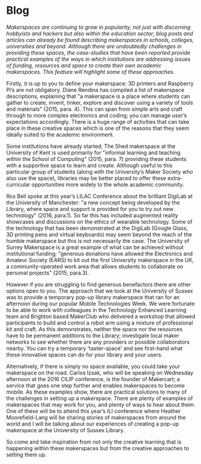 # Blog

*Makerspaces are continuing to grow in popularity, not just with discerning hobbyists and hackers but also within the education sector; blog posts and articles can already be found describing makerspaces in schools, colleges, universities and beyond. Although there are undoubtedly challenges in providing these spaces, the case-studies that have been reported provide practical examples of the ways in which institutions are addressing issues of funding, resources and space to create their own academic makerspaces. This feature will highlight some of these approaches.*

Firstly, it is up to you to define your makerspace: 3D printers and Raspberry Pi’s are not obligatory. Diane Rendina has compiled a list of makerspace descriptions, explaining that "a makerspace is a place where students can gather to create, invent, tinker, explore and discover using a variety of tools and materials" (2015, para. 4). This can span from simple arts and craft through to more complex electronics and coding; you can manage user’s expectations accordingly. There is a huge range of activities that can take place in these creative spaces which is one of the reasons that they seem ideally suited to the academic environment.

Some institutions have already started; The Shed makerspace at the University of Kent is used primarily for "informal learning and teaching within the School of Computing" (2015, para. 7) providing these students with a supportive space to learn and create. Although useful to this particular group of students (along with the University’s Maker Society who also use the space), libraries may be better placed to offer these extra-curricular opportunities more widely to the whole academic community.

Ros Bell spoke at this year’s LILAC Conference about the brilliant DigiLab at the University of Manchester: "a new concept being developed by the Library, where space and support is provided for you to try out new technology" (2016, para.1). So far this has included augmented reality showcases and discussions on the ethics of wearable technology. Some of the technology that has been demonstrated at the DigiLab (Google Glass, 3D printing pens and virtual keyboards) may seem beyond the reach of the humble makerspace but this is not necessarily the case. The University of Surrey Makerspace is a great example of what can be achieved without institutional funding; "generous donations have allowed the Electronics and Amateur Society (EARS) to kit out the first University makerspace in the UK, a community-operated work area that allows students to collaborate on personal projects" (2015, para.3).

However if you are struggling to find generous benefactors there are other options open to you. The approach that we took at the University of Sussex was to provide a temporary pop-up library makerspace that ran for an afternoon during our popular Mobile Technologies Week. We were fortunate to be able to work with colleagues in the Technology Enhanced Learning team and Brighton based MakerClub who delivered a workshop that allowed participants to build and control a robot arm using a mixture of professional kit and craft. As this demonstrates, neither the space nor the resources have to be permanent additions to the Library; investigate local maker networks to see whether there are any providers or possible collaborators nearby. You can try a temporary 'taster-space' and see first-hand what these innovative spaces can do for your library and your users.

Alternatively, if there is simply no space available, you could take your makerspace on the road. Carlos Izsak, who will be speaking on Wednesday afternoon at the 2016 CILIP conference, is the founder of Makercart; a service that goes one step further and enables makerspaces to become mobile.  As these examples show, there are practical solutions to many of the challenges in setting up a makerspace. There are plenty of examples of makerspaces that may work for you, and plenty of ways to hear about them. One of these will be to attend this year’s ILI conference where Heather Moorefield-Lang will be sharing stories of makerspaces from around the world and I will be talking about our experiences of creating a pop-up makerspace at the University of Sussex Library.

So come and take inspiration from not only the creative learning that is happening within these makerspaces but from the creative approaches to setting them up.
